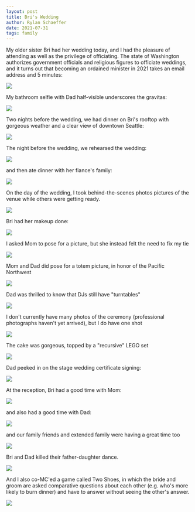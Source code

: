 ```yaml
---
layout: post
title: Bri's Wedding
author: Rylan Schaeffer
date: 2021-07-31
tags: family
---
```


My older sister Bri had her wedding today, and I had the pleasure of attending
as well as the privilege of officiating. The state of Washington 
authorizes government officials and religious figures to officiate weddings,
and it turns out that becoming an ordained minister in 2021 takes an email address
and 5 minutes:

![](2021-08-02-bri-wedding/american_marriage_ministries.jpg)

My bathroom selfie with Dad half-visible underscores the gravitas:

![](2021-08-02-bri-wedding/bathroom_selfie.jpg)

Two nights before the wedding, we had dinner on Bri's rooftop with gorgeous
weather and a clear view of downtown Seattle:

![](2021-08-02-bri-wedding/dinner_on_rooftop.jpg)

The night before the wedding, we rehearsed the wedding:

![](2021-08-02-bri-wedding/wedding_rehearsal.jpg)

and then ate dinner with her fiance's family:

![](2021-08-02-bri-wedding/rehearsal_dinner.jpg)

On the day of the wedding, I took behind-the-scenes photos pictures of the venue while others
were getting ready. 

![](2021-08-02-bri-wedding/setup.jpg)

Bri had her makeup done:

![](2021-08-02-bri-wedding/makeup.jpg)

I asked Mom to pose for a picture, but she instead felt the need to fix my tie

![](2021-08-02-bri-wedding/mom_fixing_tie.jpg)

Mom and Dad did pose for a totem picture, in honor of the Pacific Northwest

![](2021-08-02-bri-wedding/totem.jpg)

Dad was thrilled to know that DJs still have "turntables"

![](2021-08-02-bri-wedding/dj.jpg)

I don't currently have many photos of the ceremony (professional photographs
haven't yet arrived), but I do have one shot

![](2021-08-02-bri-wedding/ceremony.jpg)

The cake was gorgeous, topped by a "recursive" LEGO set

![](2021-08-02-bri-wedding/cake.jpg)

Dad peeked in on the stage wedding certificate signing:

![](2021-08-02-bri-wedding/certificate_signing.jpg)

At the reception, Bri had a good time with Mom:

![](2021-08-02-bri-wedding/bri_and_mom.jpg)

and also had a good time with Dad:

![](2021-08-02-bri-wedding/bri_and_dad.jpg)

and our family friends and extended family were having a great time too

![](2021-08-02-bri-wedding/family.jpg)

Bri and Dad killed their father-daughter dance.

![](2021-08-02-bri-wedding/father_daughter_dance.JPG)

And I also co-MC'ed a game called Two Shoes, in which the bride and groom
are asked comparative questions about each other (e.g. who's more likely to burn dinner)
and have to answer without seeing the other's answer.

![](2021-08-02-bri-wedding/two_shoes.JPG)
